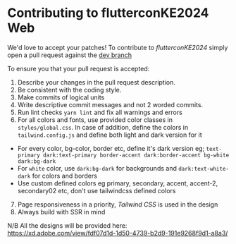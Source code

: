 # Contributing to flutterconKE2024 Web

We'd love to accept your patches!
To contribute to _flutterconKE2024_ simply open a pull request against the [dev branch](https://github.com/droidconKE/flutterconKE2024Web/tree/dev)

To ensure you that your pull request is accepted:

1. Describe your changes in the pull request description.
2. Be consistent with the coding style.
3. Make commits of logical units
4. Write descriptive commit messages and not 2 worded commits.
5. Run lint checks `yarn lint` and fix all warnings and errors
6. For all colors and fonts, use provided color classes in `styles/global.css`. In case of addition, define the colors in `tailwind.config.js` and define both light and dark version for it

- For every color, bg-color, border etc, define it's dark version eg; `text-primary dark:text-primary border-accent dark:border-accent bg-white dark:bg-dark`
- For `white` color, use `dark:bg-dark` for backgrounds and `dark:text-white-dark` for colors and borders
- Use custom defined colors eg primary, secondary, accent, accent-2, secondary02 etc, don't use tailwindcss defined colors

7. Page responsiveness in a priority, _Tailwind CSS_ is used in the design
8. Always build with SSR in mind

N/B All the designs will be provided here: https://xd.adobe.com/view/fdf07d1d-1d50-4739-b2d9-191e9268f9d1-a8a3/
